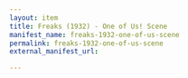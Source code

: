 ```yaml
---
layout: item
title: Freaks (1932) - One of Us! Scene
manifest_name: freaks-1932-one-of-us-scene
permalink: freaks-1932-one-of-us-scene
external_manifest_url: 

---
```

<!-- Add an essay or interpretive material below this line,
using HTML or markdown.  Do not modify this file above this line -->
